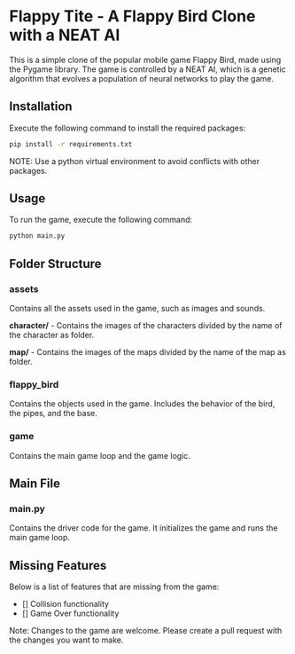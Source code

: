# Flappy Tite - A Flappy Bird Clone with a NEAT AI

This is a simple clone of the popular mobile game Flappy Bird, made using the Pygame library. The game is controlled by a NEAT AI, which is a genetic algorithm that evolves a population of neural networks to play the game.

## Installation
Execute the following command to install the required packages:
```bash
pip install -r requirements.txt
```
NOTE: Use a python virtual environment to avoid conflicts with other packages.

## Usage
To run the game, execute the following command:
```bash
python main.py
```

## Folder Structure
### assets
Contains all the assets used in the game, such as images and sounds.

**character/** - Contains the images of the characters divided by the name of the character as folder.

**map/** - Contains the images of the maps divided by the name of the map as folder.

### flappy_bird
Contains the objects used in the game. Includes the behavior of the bird, the pipes, and the base.

### game
Contains the main game loop and the game logic.

## Main File
### main.py
Contains the driver code for the game. It initializes the game and runs the main game loop.

## Missing Features
Below is a list of features that are missing from the game:
- [] Collision functionality
- [] Game Over functionality

Note: Changes to the game are welcome. Please create a pull request with the changes you want to make.